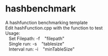 # hashbenchmark

A hashfunction benchmarking template </br>
Edit hashFunction.cpp with the function to test </br>
Usage: </br>
&ensp;  Set Filepath: -f &ensp; "filepath" </br>
&ensp;  Single run:   -s &ensp; "tablesize" </br>
&ensp;  Interval run: -i &ensp; "minTableSize" &ensp; <maxTableSize> </br>
